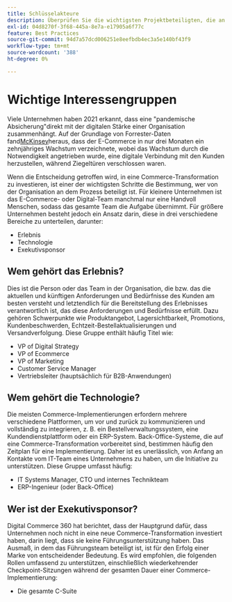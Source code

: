 ```yaml
---
title: Schlüsselakteure
description: Überprüfen Sie die wichtigsten Projektbeteiligten, die an einer Adobe Commerce-Implementierung beteiligt sind und für die verschiedene Projektaspekte verantwortlich sind.
exl-id: 04d8270f-3f68-445a-8e7a-e17905a6f77c
feature: Best Practices
source-git-commit: 94d7a57dcd006251e8eefbdb4ec3a5e140bf43f9
workflow-type: tm+mt
source-wordcount: '388'
ht-degree: 0%

---
```


# Wichtige Interessengruppen

Viele Unternehmen haben 2021 erkannt, dass eine &quot;pandemische Absicherung&quot;direkt mit der digitalen Stärke einer Organisation zusammenhängt. Auf der Grundlage von Forrester-Daten fand[McKinsey](https://www.mckinsey.com/business-functions/strategy-and-corporate-finance/our-insights/five-fifty-the-quickening)heraus, dass der E-Commerce in nur drei Monaten ein zehnjähriges Wachstum verzeichnete, wobei das Wachstum durch die Notwendigkeit angetrieben wurde, eine digitale Verbindung mit den Kunden herzustellen, während Ziegeltüren verschlossen waren.

Wenn die Entscheidung getroffen wird, in eine Commerce-Transformation zu investieren, ist einer der wichtigsten Schritte die Bestimmung, wer von der Organisation an dem Prozess beteiligt ist. Für kleinere Unternehmen ist das E-Commerce- oder Digital-Team manchmal nur eine Handvoll Menschen, sodass das gesamte Team die Aufgabe übernimmt. Für größere Unternehmen besteht jedoch ein Ansatz darin, diese in drei verschiedene Bereiche zu unterteilen, darunter:

- Erlebnis
- Technologie
- Exekutivsponsor

## Wem gehört das Erlebnis?

Dies ist die Person oder das Team in der Organisation, die bzw. das die aktuellen und künftigen Anforderungen und Bedürfnisse des Kunden am besten versteht und letztendlich für die Bereitstellung des Erlebnisses verantwortlich ist, das diese Anforderungen und Bedürfnisse erfüllt. Dazu gehören Schwerpunkte wie Produktangebot, Lagersichtbarkeit, Promotions, Kundenbeschwerden, Echtzeit-Bestellaktualisierungen und Versandverfolgung. Diese Gruppe enthält häufig Titel wie:

- VP of Digital Strategy
- VP of Ecommerce
- VP of Marketing
- Customer Service Manager
- Vertriebsleiter (hauptsächlich für B2B-Anwendungen)

## Wem gehört die Technologie?

Die meisten Commerce-Implementierungen erfordern mehrere verschiedene Plattformen, um vor und zurück zu kommunizieren und vollständig zu integrieren, z. B. ein Bestellverwaltungssystem, eine Kundendienstplattform oder ein ERP-System. Back-Office-Systeme, die auf eine Commerce-Transformation vorbereitet sind, bestimmen häufig den Zeitplan für eine Implementierung. Daher ist es unerlässlich, von Anfang an Kontakte vom IT-Team eines Unternehmens zu haben, um die Initiative zu unterstützen. Diese Gruppe umfasst häufig:

- IT Systems Manager, CTO und internes Technikteam
- ERP-Ingenieur (oder Back-Office)

## Wer ist der Exekutivsponsor?

Digital Commerce 360 hat berichtet, dass der Hauptgrund dafür, dass Unternehmen noch nicht in eine neue Commerce-Transformation investiert haben, darin liegt, dass sie keine Führungsunterstützung haben. Das Ausmaß, in dem das Führungsteam beteiligt ist, ist für den Erfolg einer Marke von entscheidender Bedeutung. Es wird empfohlen, die folgenden Rollen umfassend zu unterstützen, einschließlich wiederkehrender Checkpoint-Sitzungen während der gesamten Dauer einer Commerce-Implementierung:

- Die gesamte C-Suite
